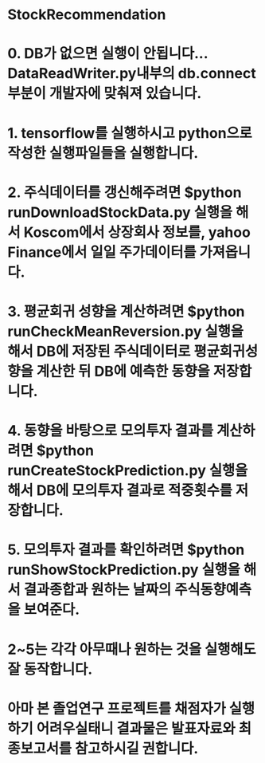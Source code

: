 # StockRecommendation
# 0. DB가 없으면 실행이 안됩니다... DataReadWriter.py내부의 db.connect부분이 개발자에 맞춰져 있습니다.
# 1. tensorflow를 실행하시고 python으로 작성한 실행파일들을 실행합니다. 
# 2. 주식데이터를 갱신해주려면 $python runDownloadStockData.py 실행을 해서 Koscom에서 상장회사 정보를, yahoo Finance에서 일일 주가데이터를 가져옵니다.
# 3. 평균회귀 성향을 계산하려면 $python runCheckMeanReversion.py 실행을 해서 DB에 저장된 주식데이터로 평균회귀성향을 계산한 뒤 DB에 예측한 동향을 저장합니다.
# 4. 동향을 바탕으로 모의투자 결과를 계산하려면 $python runCreateStockPrediction.py 실행을 해서 DB에 모의투자 결과로 적중횟수를 저장합니다.
# 5. 모의투자 결과를 확인하려면 $python runShowStockPrediction.py 실행을 해서 결과종합과 원하는 날짜의 주식동향예측을 보여준다.
# 2~5는 각각 아무때나 원하는 것을 실행해도 잘 동작합니다.
# 아마 본 졸업연구 프로젝트를 채점자가 실행하기 어려우실태니 결과물은 발표자료와 최종보고서를 참고하시길 권합니다.
